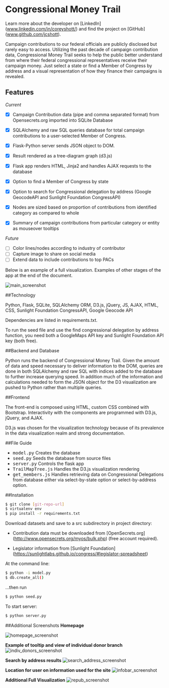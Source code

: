 Congressional Money Trail
====================================
Learn more about the developer on [LinkedIn] (www.linkedin.com/in/coreyshott/) and find the project on [GitHub] (www.github.com/jcshott).

Campaign contributions to our federal officials are publicly disclosed but rarely easy to access. Utilizing the past decade of campaign contribution data, Congressional Money Trail seeks to help the public better understand from where their federal congressional representatives receive their campaign money. Just select a state or find a Member of Congress by address and a visual representation of how they finance their campaigns is revealed.

## Features ##

*Current*

- [x] Campaign Contribution data (pipe and comma separated format) from Opensecrets.org imported into SQLite Database
- [x] SQLAlchemy and raw SQL queries database for total campaign contributions to a user-selected Member of Congress.
- [x] Flask-Python server sends JSON object to DOM.

- [x] Result rendered as a tree-diagram graph (d3.js)
- [x] Flask app renders HTML, Jinja2 and handles AJAX requests to the database
- [x] Option to find a Member of Congress by state 
- [x] Option to search for Congressional delegation by address (Google GeocodeAPI and Sunlight Foundation CongressAPI)
- [x] Nodes are sized based on proportion of contributions from identified category as compared to whole

- [x] Summary of campaign contributions from particular category or entity as  mouseover tooltips

*Future*

- [ ] Color lines/nodes according to industry of contributor
- [ ] Capture image to share on social media
- [ ] Extend data to include contributions to top PACs

Below is an example of a full visualization.  Examples of other stages of the app at the end of the document.

![main_screenshot](/static/img/main_ss.png)


##Technology

Python, Flask, SQLite, SQLAlchemy ORM, D3.js, jQuery, JS,  AJAX, HTML, CSS, Sunlight Foundation CongressAPI, Google Geocode API

Dependencies are listed in requirements.txt.  

To run the seed file and use the find congressional delegation by address function, you need both a GoogleMaps API key and Sunlight Foundation API key (both free).

##Backend and Database

Python runs the backend of Congressional Money Trail.  Given the amount of data and speed necessary to deliver information to the DOM, queries are done in both SQLAlchemy and raw SQL with indices added to the database to further increase querying speed.  In addition much of the information and calculations needed to form the JSON object for the D3 visualization are pushed to Python rather than multiple queries.



##Frontend

The front-end is composed  using HTML, custom CSS combined with Bootstrap.  Interactivity with the components are programmed with D3.js,  jQuery, and AJAX.  

D3.js was chosen for the visualization technology because of its prevalence in the data visualization realm and strong documentation.  

##File Guide
* <kbd>model.py</kbd>  Creates the database
* <kbd>seed.py</kbd>  Seeds the database from source files
* <kbd>server.py</kbd> Controls the flask app 
* <kbd>TrailMapTree.js</kbd>  Handles the D3.js visualization rendering
* <kbd>get_members.js</kbd> Handles retrieving data on Congressional Delegations from database either via select-by-state option or select-by-address option.

##Installation

```sh
$ git clone [git-repo-url]
$ virtualenv env
$ pip install -r requirements.txt
```

Download datasets and save to a src subdirectory in project directory:

- Contribution data must be downloaded from [OpenSecrets.org] (http://www.opensecrets.org/myos/bulk.php)  (free account required).

- Legislator information from [Sunlight Foundation] (https://sunlightlabs.github.io/congress/#legislator-spreadsheet)

At the command line:

```sh
$ python -i model.py 
$ db.create_all()
```
...then run

```sh
$ python seed.py
 ```
To start server:
 
```sh
$ python server.py
```


##Additional Screenshots
**Homepage**

![homepage_screenshot](/static/img/homepage_ss.png)

**Example of tooltip and view of individual donor branch**
![indiv_donors_screenshot](/static/img/indiv_donors_ss.png)

**Search by address results**
![search_address_screenshot](/static/img/choose_by_address_ss.png)

**Location for user on information used for the site**
![infobar_screenshot](/static/img/info_bar_ss.png)


**Additional Full Visualization**
![repub_screenshot](/static/img/repub_full_ss.png)

